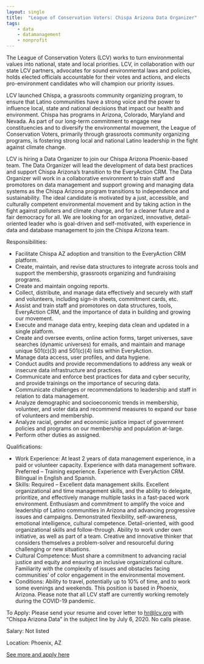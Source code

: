 ```yaml
---
layout: single
title:  "League of Conservation Voters: Chispa Arizona Data Organizer"
tags: 
    - data
    - datamanagement
    - nonprofit
---
```

The League of Conservation Voters (LCV) works to turn environmental values into national, state and local priorities. LCV, in collaboration with our state LCV partners, advocates for sound environmental laws and policies, holds elected officials accountable for their votes and actions, and elects pro-environment candidates who will champion our priority issues.

LCV launched Chispa, a grassroots community organizing program, to ensure that Latino communities have a strong voice and the power to influence local, state and national decisions that impact our health and environment. Chispa has programs in Arizona, Colorado, Maryland and Nevada. As part of our long-term commitment to engage new constituencies and to diversify the environmental movement, the League of Conservation Voters, primarily through grassroots community organizing programs, is fostering strong local and national Latino leadership in the fight against climate change.

LCV is hiring a Data Organizer to join our Chispa Arizona Phoenix-based team. The Data Organizer will lead the development of data best practices and support Chispa Arizona’s transition to the EveryAction CRM. The Data Organizer will work in a collaborative environment to train staff and promotores on data management and support growing and managing data systems as the Chispa Arizona program transitions to independence and sustainability. The ideal candidate is motivated by a just, accessible, and culturally competent environmental movement and by taking action in the fight against polluters and climate change, and for a cleaner future and a fair democracy for all. We are looking for an organized, innovative, detail-oriented leader who is goal-driven and self-motivated, with experience in data and database management to join the Chispa Arizona team.

Responsibilities:
* Facilitate Chispa AZ adoption and transition to the EveryAction CRM platform.
* Create, maintain, and revise data structures to integrate across tools and support the membership, grassroots organizing and fundraising programs.
* Create and maintain ongoing reports.
* Collect, distribute, and manage data effectively and securely with staff and volunteers, including sign-in sheets, commitment cards, etc.
* Assist and train staff and promotores on data structures, tools, EveryAction CRM, and the importance of data in building and growing our movement.
* Execute and manage data entry, keeping data clean and updated in a single platform.
* Create and oversee events, online action forms, target universes, save searches (dynamic universes) for emails, and maintain and manage unique 501(c)(3) and 501(c)(4) lists within EveryAction.
* Manage data access, user profiles, and data hygiene.
* Conduct audits and provide recommendations to address any weak or insecure data infrastructure and practices.
* Communicate and enforce best practices for data and cyber security, and provide trainings on the importance of securing data.
* Communicate challenges or recommendations to leadership and staff in relation to data management.
* Analyze demographic and socioeconomic trends in membership, volunteer, and voter data and recommend measures to expand our base of volunteers and membership.
* Analyze racial, gender and economic justice impact of government policies and programs on our membership and population at-large.
* Perform other duties as assigned.

Qualifications:
* Work Experience: At least 2 years of data management experience, in a paid or volunteer capacity. Experience with data management software. Preferred – Training experience. Experience with EveryAction CRM. Bilingual in English and Spanish.
* Skills: Required – Excellent data management skills. Excellent organizational and time management skills, and the ability to delegate, prioritize, and effectively manage multiple tasks in a fast-paced work environment. Enthusiasm and commitment to amplify the voice and leadership of Latino communities in Arizona and advancing progressive issues and campaigns. Demonstrated flexibility, self-awareness, emotional intelligence, cultural competence. Detail-oriented, with good organizational skills and follow-through. Ability to work under own initiative, as well as part of a team. Creative and innovative thinker that considers themselves a problem-solver and resourceful during challenging or new situations. 
* Cultural Competence: Must share a commitment to advancing racial justice and equity and ensuring an inclusive organizational culture. Familiarity with the complexity of issues and obstacles facing communities’ of color engagement in the environmental movement.
* Conditions: Ability to travel, potentially up to 10% of time, and to work some evenings and weekends. This position is based in Phoenix, Arizona. Please note that all LCV staff are currently working remotely during the COVID-19 pandemic.

To Apply: Please send your resume and cover letter to hr@lcv.org with “Chispa Arizona Data” in the subject line by July 6, 2020.  No calls please.

Salary: Not listed

Location: Phoenix, AZ


[See more and apply here](https://www.lcv.org/careers/lcv-job-openings/chispa-arizona-data-organizer/)
